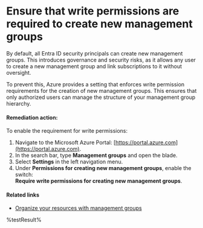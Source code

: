 # Ensure that write permissions are required to create new management groups

By default, all Entra ID security principals can create new management groups. This introduces governance and security risks, as it allows any user to create a new management group and link subscriptions to it without oversight.

To prevent this, Azure provides a setting that enforces write permission requirements for the creation of new management groups. This ensures that only authorized users can manage the structure of your management group hierarchy.

#### Remediation action:

To enable the requirement for write permissions:
1. Navigate to the Microsoft Azure Portal: [https://portal.azure.com](https://portal.azure.com).
2. In the search bar, type **Management groups** and open the blade.
3. Select **Settings** in the left navigation menu.
4. Under **Permissions for creating new management groups**, enable the switch:  
   **Require write permissions for creating new management groups**.

#### Related links

* [Organize your resources with management groups](https://learn.microsoft.com/en-us/azure/governance/management-groups/overview)

<!--- Results --->  
%testResult%
